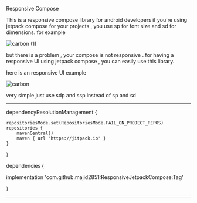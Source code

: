 Responsive Compose

This is a responsive compose library for android developers if you're using jetpack compose for your projects , you use sp for font size and sd for dimensions. for example

![carbon (1)](https://github.com/majid2851/ResponsiveJetpackCompose/assets/46685643/daf9f1dd-0c4e-46a2-bfed-c3f9d0270bdd)


but there is a problem , your compose is not responsive . for having a responsive UI using jetpack compose , you can easily use this library.

here is an responsive UI example

![carbon](https://github.com/majid2851/ResponsiveJetpackCompose/assets/46685643/48e58eda-0cb0-47dd-912a-edc26fc4a837)



very simple just use sdp and ssp instead of sp and sd

-------------------------------------------------------------------------




dependencyResolutionManagement
 {
 
	repositoriesMode.set(RepositoriesMode.FAIL_ON_PROJECT_REPOS)
	repositories {
		mavenCentral()
		maven { url 'https://jitpack.io' }
	}
 
}

dependencies
{

  implementation 'com.github.majid2851:ResponsiveJetpackCompose:Tag'
  
}

--------------------------------------------------------------------------------


